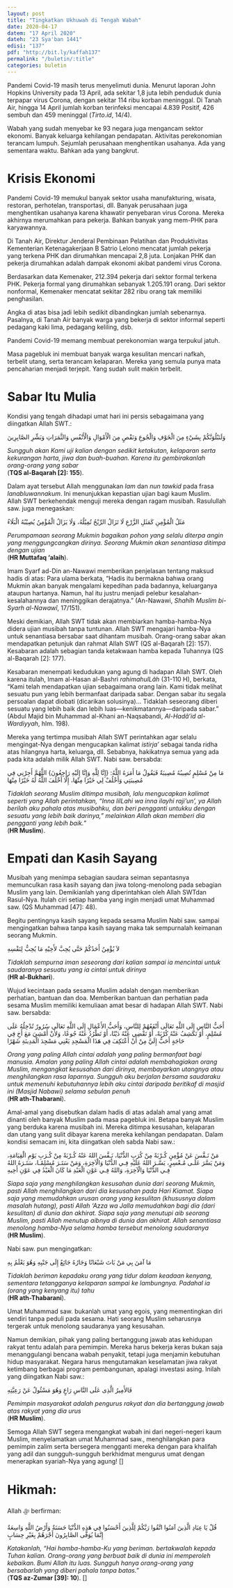 ```yaml
---
layout: post
title: "Tingkatkan Ukhuwah di Tengah Wabah"
date: 2020-04-17
datem: "17 April 2020"
dateh: "23 Sya'ban 1441"
edisi: "137"
pdf: "http://bit.ly/kaffah137"
permalink: "/buletin/:title"
categories: buletin
---
```


Pandemi Covid-19 masih terus menyelimuti dunia. Menurut laporan John Hopkins University pada 13 April, ada sekitar 1,8 juta lebih penduduk dunia terpapar virus Corona, dengan sekitar 114 ribu korban meninggal. Di Tanah Air, hingga 14 April jumlah korban terinfeksi mencapai 4.839 Positif, 426 sembuh dan 459 meninggal (*Tirto.id*,  14/4).

Wabah yang sudah menyebar ke 93 negara juga mengancam sektor ekonomi. Banyak keluarga kehilangan pendapatan. Aktivitas perekonomian terancam lumpuh. Sejumlah perusahaan menghentikan usahanya. Ada yang sementara waktu. Bahkan ada yang bangkrut.

# Krisis Ekonomi

Pandemi Covid-19 memukul banyak sektor usaha manufakturing, wisata, restoran, perhotelan, transportasi, dll. Banyak perusahaan juga menghentikan usahanya karena khawatir penyebaran virus Corona. Mereka akhirnya merumahkan para pekerja. Bahkan banyak yang mem-PHK para karyawannya.

Di Tanah Air, Direktur Jenderal Pembinaan Pelatihan dan Produktivitas Kementerian Ketenagakerjaan B Satrio Lelono mencatat jumlah pekerja yang terkena PHK dan dirumahkan mencapai 2,8 juta. Lonjakan PHK dan pekerja dirumahkan adalah dampak ekonomi akibat pandemi virus Corona.

Berdasarkan data Kemenaker, 212.394 pekerja dari sektor formal terkena PHK. Pekerja formal yang dirumahkan sebanyak 1.205.191 orang. Dari sektor nonformal, Kemenaker mencatat sekitar 282 ribu orang tak memiliki penghasilan.

Angka di atas bisa jadi lebih sedikit dibandingkan jumlah sebenarnya. Pasalnya, di Tanah Air banyak warga yang bekerja di sektor informal seperti pedagang kaki lima, pedagang keliling, dsb.

Pandemi Covid-19 memang membuat perekonomian warga terpukul jatuh.

Masa pagebluk ini membuat banyak warga kesulitan mencari nafkah, terbelit utang, serta terancam kelaparan. Mereka yang semula punya mata pencaharian menjadi terjepit. Yang sudah sulit makin terbelit.

# Sabar Itu Mulia

Kondisi yang tengah dihadapi umat hari ini persis sebagaimana yang diingatkan Allah SWT.:

<p class="text-right-arabic">
وَلَنَبْلُوَنَّكُمْ بِشَيْءٍ مِنَ الْخَوْفِ وَالْجُوعِ وَنَقْصٍ مِنَ الْأَمْوَالِ وَالْأَنْفُسِ وَالثَّمَرَاتِ وَبَشِّرِ الصَّابِرِينَ
</p>

<p class="text-right-arti">
<i>Sungguh akan Kami uji kalian dengan sedikit ketakutan, kelaparan serta kekurangan harta, jiwa dan buah-buahan. Karena itu gembirakanlah orang-orang yang sabar</i><br>
(<b>TQS al-Baqarah [2]: 155</b>).
</p>

Dalam ayat tersebut Allah menggunakan *lam* dan *nun tawkid* pada frasa *lanabluwannakum*. Ini menunjukkan kepastian ujian bagi kaum Muslim. Allah SWT berkehendak menguji mereka dengan ragam musibah. Rasulullah saw. juga menegaskan:

<p class="text-right-arabic">
مَثَلُ الْمُؤْمِنِ كَمَثَلِ الزَّرْعِ لَا تَزَالُ الرِّيْحُ تُمِيْلُهُ، وَلَا يَزَالُ الْمُؤْمِنُ يُصِيْبُهُ الْبَلَاءُ
</p>

<p class="text-right-arti">
<i>Perumpamaan seorang Mukmin bagaikan pohon yang selalu diterpa angin yang menggungcangkan dirinya. Seorang Mukmin akan senantiasa ditimpa dengan ujian</i><br>
(<b>HR Muttafaq ‘alaih</b>).
</p>

Imam Syarf ad-Din an-Nawawi memberikan penjelasan tentang maksud hadis di atas: Para ulama berkata, “Hadis itu bermakna bahwa orang Mukmin akan banyak mengalami kepedihan pada badannya, keluarganya ataupun hartanya. Namun, hal itu justru menjadi pelebur kesalahan-kesalahannya dan meninggikan derajatnya.” (An-Nawawi, *Shahîh Muslim bi-Syarh al-Nawawî*, 17/151).

Meski demikian, Allah SWT tidak akan membiarkan hamba-hamba-Nya didera ujian musibah tanpa tuntunan. Allah SWT mengajari hamba-Nya untuk senantiasa bersabar saat dihantam musibah. Orang-orang sabar akan mendapatkan petunjuk dan rahmat Allah SWT (QS al-Baqarah [2]: 157). Kesabaran adalah sebagian tanda ketakwaan hamba kepada Tuhannya (QS al-Baqarah [2]: 177).

Kesabaran menempati kedudukan yang agung di hadapan Allah SWT. Oleh karena itulah, Imam al-Hasan al-Bashri *rahimahulLâh* (31-110 H), berkata, “Kami telah mendapatkan ujian sebagaimana orang lain. Kami tidak melihat sesuatu pun yang lebih bermanfaat daripada sabar. Dengan sabar itu segala persoalan dapat diobati (dicarikan solusinya)… Tidaklah seseorang diberi sesuatu yang lebih baik dan lebih luas—kenikmatannya—daripada sabar.” (Abdul Majid bin Muhammad al-Khani an-Naqsabandi, *Al-Hadâ’id al-Wardiyyah*, hlm. 198).

Mereka yang tertimpa musibah Allah SWT perintahkan agar selalu mengingat-Nya dengan mengucapkan kalimat *istirja’* sebagai tanda ridha atas hilangnya harta, keluarga, dll. Sebabnya, hakikatnya semua yang ada pada kita adalah milik Allah SWT. Nabi saw. bersabda:

<p class="text-right-arabic">
مَا مِنْ مُسْلِمٍ تُصِيبُهُ مُصِيبَةٌ فَيَقُولُ مَا أَمَرَهُ اللَّهُ: {إِنَّا لِلَّهِ وَإِنَّا إِلَيْهِ رَاجِعُونَ} اللَّهُمَّ أَجِرْنِي فِي مُصِيبَتِي وَأَخْلُفْ لِي خَيْرًا مِنْهَا، إِلَّا أَخْلَفَ اللَّهُ لَهُ خَيْرًا مِنْهَا
</p>

<p class="text-right-arti">
<i>Tidaklah seorang Muslim ditimpa musibah, lalu mengucapkan kalimat seperti yang Allah perintahkan, “Inna lilLahi wa inna ilayhi raji’un’, ya Allah berilah aku pahala atas musibahku, dan beri pengganti untukku dengan sesuatu yang lebih baik darinya,” melainkan Allah akan memberi dia pengganti yang lebih baik.”</i><br>
(<b>HR Muslim</b>).
</p>

# Empati dan Kasih Sayang

Musibah yang menimpa sebagian saudara seiman sepantasnya memunculkan rasa kasih sayang dan jiwa tolong-menolong pada sebagian Muslim yang lain. Demikianlah yang diperintahkan oleh Allah SWTdan Rasul-Nya. Itulah ciri setiap hamba yang ingin menjadi umat Muhammad saw. (QS Muhammad [47]: 48).

Begitu pentingnya kasih sayang kepada sesama Muslim Nabi saw. sampai mengingatkan bahwa tanpa kasih sayang maka tak sempurnalah keimanan seorang Mukmin.

<p class="text-right-arabic">
لاَ يُؤْمِنُ أَحَدُكُمْ حَتَّى يُحِبَّ لأَخِيْهِ مَا يُحِبُّ لِنَفْسِهِ
</p>

<p class="text-right-arti">
<i>Tidaklah sempurna iman seseorang dari kalian sampai ia mencintai untuk saudaranya sesuatu yang ia cintai untuk dirinya</i><br>
(<b>HR al-Bukhari</b>).
</p>

Wujud kecintaan pada sesama Muslim adalah dengan memberikan perhatian, bantuan dan doa. Memberikan bantuan dan perhatian pada sesama Muslim memiliki kemuliaan amat besar di hadapan Allah SWT. Nabi saw. bersabda:

<p class="text-right-arabic">
أَحَبُّ النَّاسِ إِلَى اللَّهِ تَعَالَى أَنْفَعُهُمْ لِلنَّاسِ، وَأَحَبُّ الأَعْمَالِ إِلَى اللَّهِ تَعَالَى سُرُورٌ تُدْخِلُهُ عَلَى مُسْلِمٍ، أَوْ تَكَشِفُ عَنْهُ كُرْبَةً، أَوْ تَقْضِي عَنْهُ دَيْنًا، أَوْ تَطْرُدُ عَنْهُ جُوعًا، وَلأَنْ أَمْشِيَ مَعَ أَخِ فِي حَاجَةٍ أَحَبُّ إِلَيَّ مِنْ أَنْ أَعْتَكِفَ فِي هَذَا الْمَسْجِدِ يَعْنِي مَسْجِدَ الْمَدِينَةِ شَهْرًا
</p>

<p class="text-right-arti">
<i>Orang yang paling Allah cintai adalah yang paling bermanfaat bagi manusia. Amalan yang paling Allah cintai adalah membahagiakan orang Muslim, mengangkat kesusahan dari dirinya, membayarkan utangnya atau menghilangkan rasa laparnya. Sungguh aku berjalan bersama saudaraku untuk memenuhi kebutuhannya lebih aku cintai daripada beritikaf di masjid ini (Masjid Nabawi) selama sebulan penuh</i><br>
(<b>HR ath-Thabarani</b>).
</p>

Amal-amal yang disebutkan dalam hadis di atas adalah amal yang amat dinanti oleh banyak Muslim pada masa pagebluk ini. Betapa banyak Muslim yang berduka karena musibah ini. Mereka  ditimpa kesusahan, kelaparan dan utang yang sulit dibayar karena mereka kehilangan pendapatan. Dalam kondisi semacam ini, kita diingatkan oleh sabda Nabi saw.:

<p class="text-right-arabic">
مَنْ نَـفَّسَ عَنْ مُؤْمِنٍ كُـرْبَةً مِنْ كُرَبِ الدُّنْيَا، نَـفَّسَ اللهُ عَنْهُ كُـرْبَةً مِنْ كُـرَبِ يَوْمِ الْقِيَامَةِ، وَمَنْ يَسَّرَ عَلَـى مُـعْسِرٍ، يَسَّـرَ اللهُ عَلَيْهِ فِـي الدُّنْيَا وَالْآخِرَةِ، وَمَنْ سَتَـرَ مُسْلِمًـا، سَتَـرَهُ اللهُ فِـي الدُّنْيَا وَالْآخِرَةِ، وَاللهُ فِـي عَوْنِ الْعَبْدِ مَا كَانَ الْعَبْدُ فِي عَوْنِ أَخِيهِ
</p>

<p class="text-right-arti">
<i>Siapa saja yang menghilangkan kesusahan dunia dari seorang Mukmin, pasti Allah menghilangkan dari dia kesusahan pada Hari Kiamat. Siapa saja yang memudahkan urusan orang yang kesulitan (khususnya dalam masalah hutang), pasti Allah ‘Azza wa Jalla memudahkan bagi dia (dari kesulitan) di dunia dan akhirat. Siapa saja yang menutupi aib seorang Muslim, pasti Allah menutup aibnya di dunia dan akhirat. Allah senantiasa menolong hamba-Nya selama hamba tersebut menolong saudaranya</i><br>
(<b>HR Muslim</b>).
</p>

Nabi saw. pun mengingatkan:

<p class="text-right-arabic">
مَا آمَنَ بِي مَنْ بَاتَ شَبْعَانًا وَجَارُهُ جَائِعٌ إِلَى جَنْبِهِ وَهُوَ يَعْلَمُ بِهِ
</p>

<p class="text-right-arti">
<i>Tidaklah beriman kepadaku orang yang tidur dalam keadaan kenyang, sementara tetangganya kelaparan sampai ke lambungnya. Padahal ia (orang yang kenyang itu) tahu</i><br>
(<b>HR ath-Thabarani</b>).
</p>

Umat Muhammad saw. bukanlah umat yang egois, yang mementingkan diri sendiri tanpa peduli pada sesama. Hati seorang Muslim seharusnya tergerak untuk menolong saudaranya yang kesusahan.

Namun demikian, pihak yang paling bertanggung jawab atas kehidupan rakyat tentu adalah para pemimpin. Mereka harus bekerja keras bukan saja menanggulangi bencana wabah penyakit, tetapi juga menjamin kebutuhan hidup masyarakat. Negara harus mengutamakan keselamatan jiwa rakyat ketimbang berbagai program pembangunan, apalagi  investasi asing. Inilah yang diingatkan Nabi saw.:

<p class="text-right-arabic">
فَالأَمِيرُ الَّذِى عَلَى النَّاسِ رَاعٍ وَهُوَ مَسْئُولٌ عَنْ رَعِيَّتِهِ
</p>

<p class="text-right-arti">
<i>Pemimpin masyarakat adalah pengurus rakyat dan dia bertanggung jawab atas rakyat yang dia urus</i><br>
(<b>HR Muslim</b>).
</p>

Semoga Allah SWT segera mengangkat wabah ini dari negeri-negeri kaum Muslim, menyelamatkan umat Muhammad saw., menghilangkan para pemimpin zalim serta bersegera mengganti mereka dengan para khalifah yang adil dan sungguh-sungguh berkhidmat mengurus umat dengan menerapkan syariah-Nya yang agung! []


<!-- HIKMAH -->
<div class="card card-post mt-5">
<div class="card-header">
<h1>Hikmah:</h1>
</div>

<div class="card-body">
<p class="text-center">
Allah ﷻ  berfirman:
</p>

<p class="text-center-arabic">
قُلْ يَا عِبَادِ الَّذِينَ آمَنُوا اتَّقُوا رَبَّكُمْ لِلَّذِينَ أَحْسَنُوا فِي هَذِهِ الدُّنْيَا حَسَنَةٌ وَأَرْضُ اللَّهِ وَاسِعَةٌ إِنَّمَا يُوَفَّى الصَّابِرُونَ أَجْرَهُمْ بِغَيْرِ حِسَابٍ
</p>

<p class="text-center">
<i>
Katakanlah, “Hai hamba-hamba-Ku yang beriman. bertakwalah kepada Tuhan kalian. Orang-orang yang berbuat baik di dunia ini memperoleh kebaikan. Bumi Allah itu luas. Sungguh hanya orang-orang yang bersabarlah yang diberi pahala tanpa batas.”
</i><br>
(<b>TQS az-Zumar [39]: 10</b>). []
</p>
</div>
</div>
<!-- END HIKMAH -->

